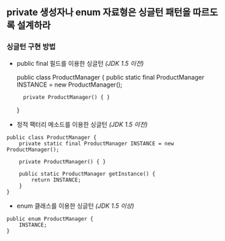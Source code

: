 ## private 생성자나 enum 자료형은 싱글턴 패턴을 따르도록 설계하라

### 싱글턴 구현 방법
- public final 필드를 이용한 싱글턴 _(JDK 1.5 이전)_

  	public class ProductManager {
  		public static final ProductManager INSTANCE = new ProductManager();
  	  	
  		private ProductManager() { }
  	}


- 정적 팩터리 메소드를 이용한 싱글턴 _(JDK 1.5 이전)_
```
public class ProductManager {
	private static final ProductManager INSTANCE = new ProductManager();

	private ProductManager() { }

	public static ProductManager getInstance() {
		return INSTANCE;
	}
}
```

- enum 클래스를 이용한 싱글턴 _(JDK 1.5 이상)_
```
public enum ProductManager {
	INSTANCE;
}
```

```

```